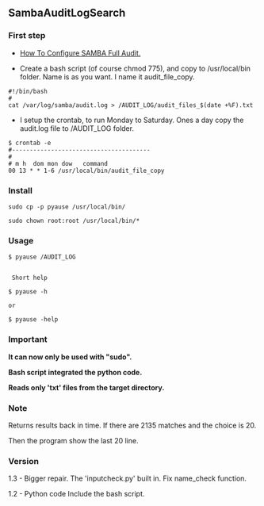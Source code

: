 SambaAuditLogSearch
-----

### First step

- [How To Configure SAMBA Full Audit.](https://linux-sys-adm.com/ubuntu-16.04-lts-how-to-configure-samba-full-audit/)


- Create a bash script (of course chmod 775), and copy to /usr/local/bin folder.
Name is as you want. I name it audit_file_copy.

```
#!/bin/bash
#
cat /var/log/samba/audit.log > /AUDIT_LOG/audit_files_$(date +%F).txt
```
- I setup the crontab, to run Monday to Saturday. Ones a day copy the audit.log file to /AUDIT_LOG folder.

```
$ crontab -e
#---------------------------------------
#
# m h  dom mon dow   command
00 13 * * 1-6 /usr/local/bin/audit_file_copy
```

### Install
```
sudo cp -p pyause /usr/local/bin/

sudo chown root:root /usr/local/bin/*
```

### Usage

```
$ pyause /AUDIT_LOG


 Short help

$ pyause -h 

or

$ pyause -help

```

### Important
**It can now only be used with "sudo".**

**Bash script integrated the python code.**

**Reads only 'txt' files from the target directory.**

### Note

Returns results back in time. If there are 2135 matches and the choice is 20.

Then the program show the last 20 line.

### Version

1.3 - Bigger repair. The 'inputcheck.py' built in. Fix name_check function.

1.2 - Python code Include the bash script.
